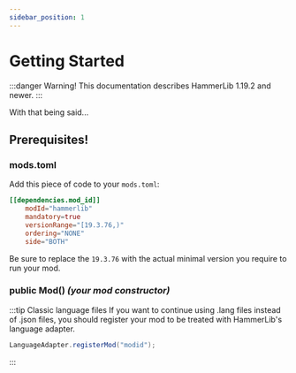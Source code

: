 ```yaml
---
sidebar_position: 1
---
```


# Getting Started

:::danger Warning!
This documentation describes HammerLib 1.19.2 and newer.
:::

With that being said...
## Prerequisites!

### mods.toml
Add this piece of code to your `mods.toml`:
```toml
[[dependencies.mod_id]]
    modId="hammerlib"
    mandatory=true
    versionRange="[19.3.76,)"
    ordering="NONE"
    side="BOTH"
```
Be sure to replace the `19.3.76` with the actual minimal version you require to run your mod.

### public Mod() *(your mod constructor)*
:::tip Classic language files
If you want to continue using .lang files instead of .json files, you should register your mod to be treated with HammerLib's language adapter.
```java
LanguageAdapter.registerMod("modid");
```
:::